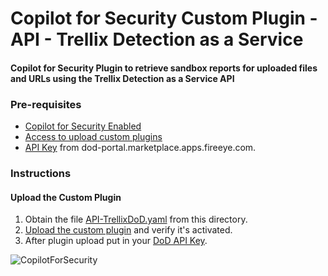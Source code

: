 # Copilot for Security Custom Plugin - API - Trellix Detection as a Service

#### Copilot for Security Plugin to retrieve sandbox reports for uploaded files and URLs using the Trellix Detection as a Service API

### Pre-requisites

* [Copilot for Security Enabled](https://learn.microsoft.com/en-us/security-copilot/get-started-security-copilot#onboarding-to-microsoft-security-copilot)
* [Access to upload custom plugins](https://learn.microsoft.com/en-us/security-copilot/manage-plugins?tabs=securitycopilotplugin#managing-custom-plugins)
* [API Key](https://fireeye.dev/docs/detection-on-demand/dod-portal/#api-key-management) from dod-portal.marketplace.apps.fireeye.com.

### Instructions
#### Upload the Custom Plugin

1. Obtain the file [API-TrellixDoD.yaml](https://github.com/Azure/Copilot-For-Security/blob/ae01c6838af3f531d1421a3b266ae5803cad87c3/Plugins/Community%20Based%20Plugins/Trellix%20Detection%20as%20a%20Service/API-TrellixDoD.yaml) from this directory.
2. [Upload the custom plugin](https://learn.microsoft.com/en-us/security-copilot/manage-plugins?tabs=securitycopilotplugin#add-custom-plugins) and verify it's activated.
3. After plugin upload put in your [DoD API Key](https://learn.microsoft.com/en-us/security-copilot/plugin_api#configure-authentication-1).

![CopilotForSecurity](https://learn.microsoft.com/en-us/security-copilot/media/add-plugin-button.png)

